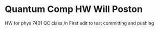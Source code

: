 # Quantum Comp HW Will Poston
 HW for phys 7401 QC class
/n First edit to test committing and pushing
